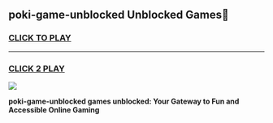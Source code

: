 
## poki-game-unblocked Unblocked Games👋
<h3>
<a href="https://news.freeplayer.one?title=poki-game-unblocked&ref=16F">CLICK TO PLAY</a></h3>
<hr>

<h3>
<a href="https://news.freeplayer.one?title=poki-game-unblocked&ref=16F">CLICK 2 PLAY</a>
  
</h3>

<a href="https://news.freeplayer.one?title=poki-game-unblocked&ref=16F/"><img src="https://clearcache.store/games.png"></a>


**poki-game-unblocked games unblocked: Your Gateway to Fun and Accessible Online Gaming**
